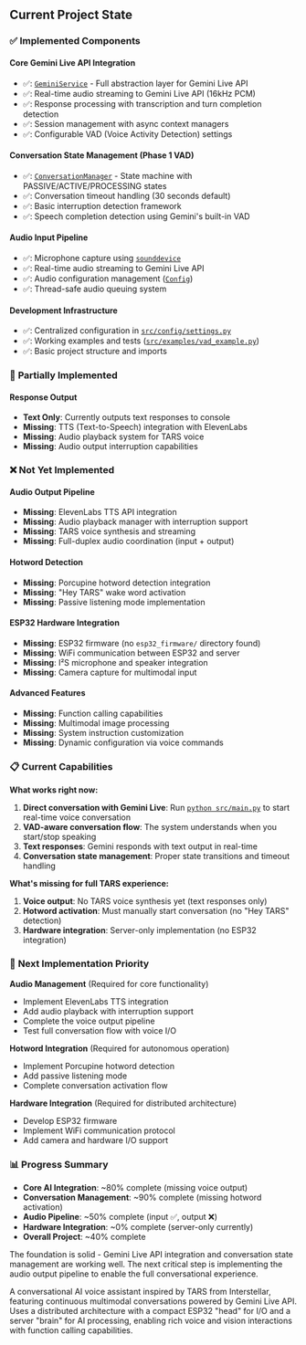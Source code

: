 ## Current Project State

### ✅ **Implemented Components**

#### **Core Gemini Live API Integration**

- ✅: [`GeminiService`](src/services/gemini_service.py) - Full abstraction layer for Gemini Live API
- ✅: Real-time audio streaming to Gemini Live API (16kHz PCM)
- ✅: Response processing with transcription and turn completion detection
- ✅: Session management with async context managers
- ✅: Configurable VAD (Voice Activity Detection) settings

#### **Conversation State Management (Phase 1 VAD)**

- ✅: [`ConversationManager`](src/core/conversation_state.py) - State machine with PASSIVE/ACTIVE/PROCESSING states
- ✅: Conversation timeout handling (30 seconds default)
- ✅: Basic interruption detection framework
- ✅: Speech completion detection using Gemini's built-in VAD

#### **Audio Input Pipeline**

- ✅: Microphone capture using [`sounddevice`](src/main.py:79)
- ✅: Real-time audio streaming to Gemini Live API
- ✅: Audio configuration management ([`Config`](src/config/settings.py))
- ✅: Thread-safe audio queuing system

#### **Development Infrastructure**

- ✅: Centralized configuration in [`src/config/settings.py`](src/config/settings.py)
- ✅: Working examples and tests ([`src/examples/vad_example.py`](src/examples/vad_example.py))
- ✅: Basic project structure and imports

### 🚧 **Partially Implemented**

#### **Response Output**

- **Text Only**: Currently outputs text responses to console
- **Missing**: TTS (Text-to-Speech) integration with ElevenLabs
- **Missing**: Audio playback system for TARS voice
- **Missing**: Audio output interruption capabilities

### ❌ **Not Yet Implemented**

#### **Audio Output Pipeline**

- **Missing**: ElevenLabs TTS API integration
- **Missing**: Audio playback manager with interruption support
- **Missing**: TARS voice synthesis and streaming
- **Missing**: Full-duplex audio coordination (input + output)

#### **Hotword Detection**

- **Missing**: Porcupine hotword detection integration
- **Missing**: "Hey TARS" wake word activation
- **Missing**: Passive listening mode implementation

#### **ESP32 Hardware Integration**

- **Missing**: ESP32 firmware (no `esp32_firmware/` directory found)
- **Missing**: WiFi communication between ESP32 and server
- **Missing**: I²S microphone and speaker integration
- **Missing**: Camera capture for multimodal input

#### **Advanced Features**

- **Missing**: Function calling capabilities
- **Missing**: Multimodal image processing
- **Missing**: System instruction customization
- **Missing**: Dynamic configuration via voice commands

### 📋 **Current Capabilities**

**What works right now:**

1. **Direct conversation with Gemini Live**: Run [`python src/main.py`](src/main.py) to start real-time voice conversation
2. **VAD-aware conversation flow**: The system understands when you start/stop speaking
3. **Text responses**: Gemini responds with text output in real-time
4. **Conversation state management**: Proper state transitions and timeout handling

**What's missing for full TARS experience:**

1. **Voice output**: No TARS voice synthesis yet (text responses only)
2. **Hotword activation**: Must manually start conversation (no "Hey TARS" detection)
3. **Hardware integration**: Server-only implementation (no ESP32 integration)

### 🎯 **Next Implementation Priority**

**Audio Management** (Required for core functionality)

- Implement ElevenLabs TTS integration
- Add audio playback with interruption support
- Complete the voice output pipeline
- Test full conversation flow with voice I/O

**Hotword Integration** (Required for autonomous operation)

- Implement Porcupine hotword detection
- Add passive listening mode
- Complete conversation activation flow

**Hardware Integration** (Required for distributed architecture)

- Develop ESP32 firmware
- Implement WiFi communication protocol
- Add camera and hardware I/O support

### 📊 **Progress Summary**

- **Core AI Integration**: ~80% complete (missing voice output)
- **Conversation Management**: ~90% complete (missing hotword activation)
- **Audio Pipeline**: ~50% complete (input ✅, output ❌)
- **Hardware Integration**: ~0% complete (server-only currently)
- **Overall Project**: ~40% complete

The foundation is solid - Gemini Live API integration and conversation state management are working well. The next critical step is implementing the audio output pipeline to enable the full conversational experience.

A conversational AI voice assistant inspired by TARS from Interstellar, featuring continuous multimodal conversations powered by Gemini Live API. Uses a distributed architecture with a compact ESP32 "head" for I/O and a server "brain" for AI processing, enabling rich voice and vision interactions with function calling capabilities.
